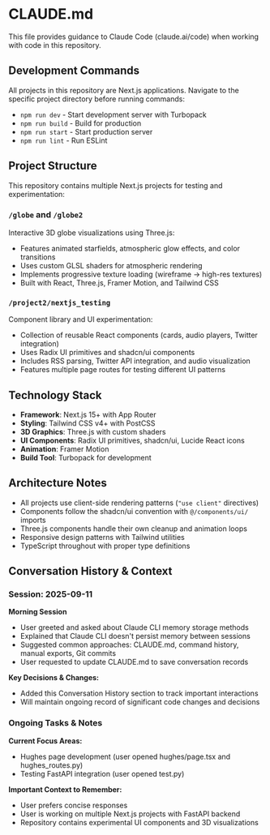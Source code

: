 # CLAUDE.md

This file provides guidance to Claude Code (claude.ai/code) when working with code in this repository.

## Development Commands

All projects in this repository are Next.js applications. Navigate to the specific project directory before running commands:

- `npm run dev` - Start development server with Turbopack
- `npm run build` - Build for production 
- `npm run start` - Start production server
- `npm run lint` - Run ESLint

## Project Structure

This repository contains multiple Next.js projects for testing and experimentation:

### `/globe` and `/globe2`
Interactive 3D globe visualizations using Three.js:
- Features animated starfields, atmospheric glow effects, and color transitions
- Uses custom GLSL shaders for atmospheric rendering
- Implements progressive texture loading (wireframe → high-res textures)
- Built with React, Three.js, Framer Motion, and Tailwind CSS

### `/project2/nextjs_testing`
Component library and UI experimentation:
- Collection of reusable React components (cards, audio players, Twitter integration)
- Uses Radix UI primitives and shadcn/ui components
- Includes RSS parsing, Twitter API integration, and audio visualization
- Features multiple page routes for testing different UI patterns

## Technology Stack

- **Framework**: Next.js 15+ with App Router
- **Styling**: Tailwind CSS v4+ with PostCSS
- **3D Graphics**: Three.js with custom shaders
- **UI Components**: Radix UI primitives, shadcn/ui, Lucide React icons
- **Animation**: Framer Motion
- **Build Tool**: Turbopack for development

## Architecture Notes

- All projects use client-side rendering patterns (`"use client"` directives)
- Components follow the shadcn/ui convention with `@/components/ui/` imports
- Three.js components handle their own cleanup and animation loops
- Responsive design patterns with Tailwind utilities
- TypeScript throughout with proper type definitions

## Conversation History & Context

### Session: 2025-09-11

**Morning Session**
- User greeted and asked about Claude CLI memory storage methods
- Explained that Claude CLI doesn't persist memory between sessions
- Suggested common approaches: CLAUDE.md, command history, manual exports, Git commits
- User requested to update CLAUDE.md to save conversation records

**Key Decisions & Changes:**
- Added this Conversation History section to track important interactions
- Will maintain ongoing record of significant code changes and decisions

### Ongoing Tasks & Notes

**Current Focus Areas:**
- Hughes page development (user opened hughes/page.tsx and hughes_routes.py)
- Testing FastAPI integration (user opened test.py)

**Important Context to Remember:**
- User prefers concise responses
- User is working on multiple Next.js projects with FastAPI backend
- Repository contains experimental UI components and 3D visualizations